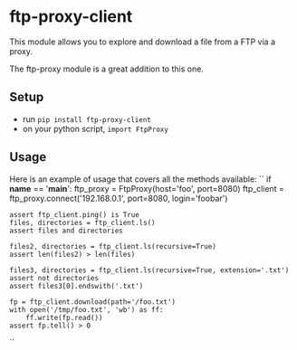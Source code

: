 # ftp-proxy-client
This module allows you to explore and download a file from a FTP via a proxy.

The ftp-proxy module is a great addition to this one.

## Setup
- run ``pip install ftp-proxy-client``
- on your python script, ``import FtpProxy``

## Usage
Here is an example of usage that covers all the methods available:
``
if __name__ == '__main__':
    ftp_proxy = FtpProxy(host='foo', port=8080)
    ftp_client = ftp_proxy.connect('192.168.0.1', port=8080, login='foobar')

    assert ftp_client.ping() is True
    files, directories = ftp_client.ls()
    assert files and directories

    files2, directories = ftp_client.ls(recursive=True)
    assert len(files2) > len(files)

    files3, directories = ftp_client.ls(recursive=True, extension='.txt')
    assert not directories
    assert files3[0].endswith('.txt')

    fp = ftp_client.download(path='/foo.txt')
    with open('/tmp/foo.txt', 'wb') as ff:
        ff.write(fp.read())
    assert fp.tell() > 0
``
